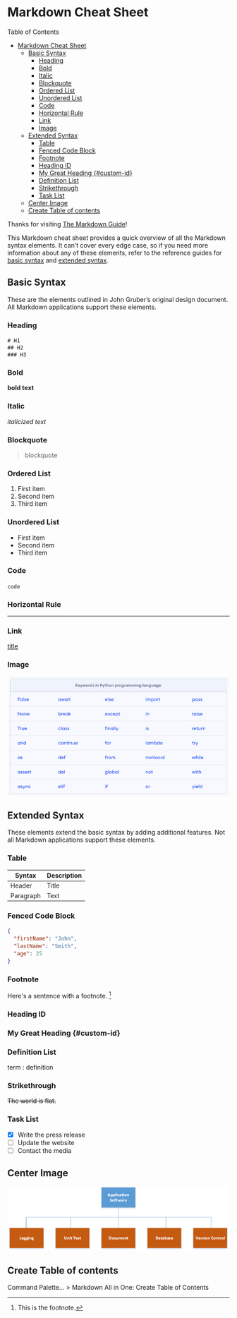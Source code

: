 # Markdown Cheat Sheet

Table of Contents
- [Markdown Cheat Sheet](#markdown-cheat-sheet)
  - [Basic Syntax](#basic-syntax)
    - [Heading](#heading)
    - [Bold](#bold)
    - [Italic](#italic)
    - [Blockquote](#blockquote)
    - [Ordered List](#ordered-list)
    - [Unordered List](#unordered-list)
    - [Code](#code)
    - [Horizontal Rule](#horizontal-rule)
    - [Link](#link)
    - [Image](#image)
  - [Extended Syntax](#extended-syntax)
    - [Table](#table)
    - [Fenced Code Block](#fenced-code-block)
    - [Footnote](#footnote)
    - [Heading ID](#heading-id)
    - [My Great Heading {#custom-id}](#my-great-heading-custom-id)
    - [Definition List](#definition-list)
    - [Strikethrough](#strikethrough)
    - [Task List](#task-list)
  - [Center Image](#center-image)
  - [Create Table of contents](#create-table-of-contents)


Thanks for visiting [The Markdown Guide](https://www.markdownguide.org)!

This Markdown cheat sheet provides a quick overview of all the Markdown syntax elements. It can’t cover every edge case, so if you need more information about any of these elements, refer to the reference guides for [basic syntax](https://www.markdownguide.org/basic-syntax) and [extended syntax](https://www.markdownguide.org/extended-syntax).

## Basic Syntax

These are the elements outlined in John Gruber’s original design document. All Markdown applications support these elements.

### Heading
```
# H1
## H2
### H3
```
### Bold

**bold text**

### Italic

*italicized text*

### Blockquote

> blockquote

### Ordered List

1. First item
2. Second item
3. Third item

### Unordered List

- First item
- Second item
- Third item

### Code

`code`

### Horizontal Rule

---

### Link

[title](https://www.example.com)

### Image

![alt text](./images/python-keywords.png)

## Extended Syntax

These elements extend the basic syntax by adding additional features. Not all Markdown applications support these elements.

### Table

| Syntax    | Description |
| --------- | ----------- |
| Header    | Title       |
| Paragraph | Text        |

### Fenced Code Block

```json
{
  "firstName": "John",
  "lastName": "Smith",
  "age": 25
}
```

### Footnote

Here's a sentence with a footnote. [^1]

[^1]: This is the footnote.

### Heading ID

### My Great Heading {#custom-id}

### Definition List

term
: definition

### Strikethrough

~~The world is flat.~~

### Task List

- [x] Write the press release
- [ ] Update the website
- [ ] Contact the media

## Center Image

<center><img src="images/application.png"/></center>

## Create Table of contents

Command Palette... > Markdown All in One: Create Table of Contents
